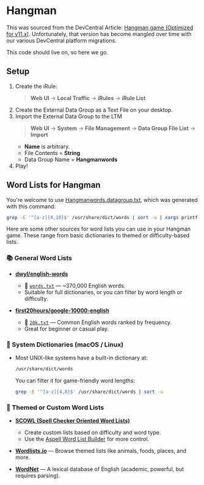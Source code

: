 # Hangman

This was sourced from the DevCentral Article: [Hangman game (Optimized for v11.x)](https://community.f5.com/kb/codeshare/hangman-game-optimized-for-v11-x/284299). Unfortunately, that version has become mangled over time with our various DevCentral platform migrations.

This code should live on, so here we go.

## Setup

1. Create the iRule:
    > **Web UI** -> **Local Traffic** -> **iRules** -> **iRule List**
2. Create the External Data Group as a Text File on your desktop.
3. Import the External Data Group to the LTM
    > **Web UI** -> **System** -> **File Management** -> **Data Group File List** -> **Import**
    * **Name** is arbitrary.
    * File Contents = **String**
    * Data Group Name = **Hangmanwords**
4. Play!

## Word Lists for Hangman

You're welcome to use [Hangmanwords.datagroup.txt](./Hangmanwords.datagroup.txt), which was generated with this command:

```sh
grep -E '^[a-z]{4,10}$' /usr/share/dict/words | sort -u | xargs printf "%s,\n" > ~/code/github/irules/hangman/Hangmanwords.datagroup.txt
```

Here are some other sources for word lists you can use in your Hangman game. These range from basic dictionaries to themed or difficulty-based lists.

### 📚 General Word Lists

* **[dwyl/english-words](https://github.com/dwyl/english-words)**
  * 📄 [`words.txt`](https://github.com/dwyl/english-words/blob/master/words.txt) — ~370,000 English words.
  * Suitable for full dictionaries, or you can filter by word length or difficulty.

* **[first20hours/google-10000-english](https://github.com/first20hours/google-10000-english)**
  * 📄 [`20k.txt`](https://github.com/first20hours/google-10000-english/blob/master/20k.txt) — Common English words ranked by frequency.
  * Great for beginner or casual play.

### 🧪 System Dictionaries (macOS / Linux)

* Most UNIX-like systems have a built-in dictionary at:

  ```bash
  /usr/share/dict/words
  ```

  You can filter it for game-friendly word lengths:

  ```bash
  grep -E '^[a-z]{4,8}$' /usr/share/dict/words | sort -u
  ```

### 🎯 Themed or Custom Word Lists

* **[SCOWL (Spell Checker Oriented Word Lists)](http://wordlist.aspell.net)**
  * Create custom lists based on difficulty and word type.
  * Use the [Aspell Word List Builder](http://app.aspell.net/create) for more control.

* **[Wordlists.io](https://wordlists.assetnote.io/)** — Browse themed lists like animals, foods, places, and more.
* **[WordNet](https://wordnet.princeton.edu/)** — A lexical database of English (academic, powerful, but requires parsing).
